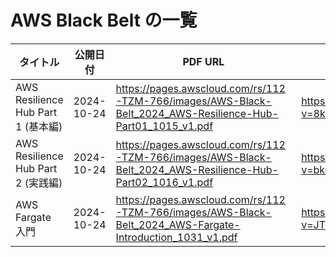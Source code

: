 # AWS Black Belt の一覧

| タイトル                           | 公開日付   | PDF URL                                                                                                    | YouTube URL                                 |
| ---------------------------------- | ---------- | ---------------------------------------------------------------------------------------------------------- | ------------------------------------------- |
| AWS Resilience Hub Part 1 (基本編) | 2024-10-24 | https://pages.awscloud.com/rs/112-TZM-766/images/AWS-Black-Belt_2024_AWS-Resilience-Hub-Part01_1015_v1.pdf | https://www.youtube.com/watch?v=8k6mWltR4h8 |
| AWS Resilience Hub Part 2 (実践編) | 2024-10-24 | https://pages.awscloud.com/rs/112-TZM-766/images/AWS-Black-Belt_2024_AWS-Resilience-Hub-Part02_1016_v1.pdf | https://www.youtube.com/watch?v=bkcewQ5OpJE |
| AWS Fargate 入門                   | 2024-10-24 | https://pages.awscloud.com/rs/112-TZM-766/images/AWS-Black-Belt_2024_AWS-Fargate-Introduction_1031_v1.pdf  | https://www.youtube.com/watch?v=JT9aV27FixI |
